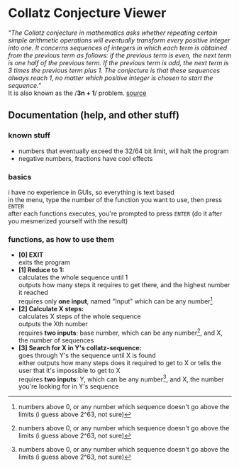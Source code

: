 # Collatz Conjecture Viewer
*"The Collatz conjecture in mathematics asks whether repeating certain simple arithmetic operations will eventually transform every positive integer into one.
It concerns sequences of integers in which each term is obtained from the previous term as follows: if the previous term is even, the next term is one half
of the previous term. If the previous term is odd, the next term is 3 times the previous term plus 1. The conjecture is that these sequences always reach 1,
no matter which positive integer is chosen to start the sequence."*  
It is also known as the /**3n + 1**/ problem. [source](https://en.wikipedia.org/wiki/Collatz_conjecture)

## Documentation (help, and other stuff)
### known stuff
- numbers that eventually exceed the 32/64 bit limit, will halt the program
- negative numbers, fractions have cool effects

### basics
i have no experience in GUIs, so everything is text based  
in the menu, type the number of the function you want to use, then press `ENTER`  
after each functions executes, you're prompted to press `ENTER` (do it after you mesmerized yourself with the result)

### functions, as how to use them
- **[0] EXIT**  
exits the program
- **[1] Reduce to 1:**  
calculates the whole sequence until 1  
outputs how many steps it requires to get there, and the highest number it reached  
requires only **one input**, named "Input" which can be any number[^0]  
-  **[2] Calculate X steps:**  
calculates X steps of the whole sequence  
outputs the Xth number  
requires **two inputs**: base number, which can be any number[^0], and X, the number of sequences
- **[3] Search for X in Y's collatz-sequence:**  
goes through Y's the sequence until X is found   
either outputs how many steps does it required to get to X or tells the user that it's impossible to get to X  
requires **two inputs**: Y, which can be any number[^0], and X, the number you're looking for in Y's sequence  
[^0]: numbers above 0, or any number which sequence doesn't go above the limits (i guess above 2^63, not sure)
